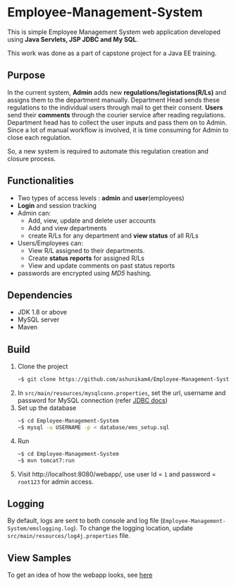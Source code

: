 # Employee-Management-System

This is simple Employee Management System web application developed using **Java Servlets, JSP JDBC and My SQL**. 

This work was done as a part of capstone project for a Java EE training.

## Purpose
In the current system, **Admin** adds new **regulations/legistations(R/Ls)** and assigns them to the department manually.
Department Head sends these regulations to the individual users through mail to get their consent. **Users** send their **comments** through the courier service after reading regulations. Department head
has to collect the user inputs and pass them on to Admin. Since a lot of manual workflow is involved, it is time consuming for Admin to close each regulation.


So, a new system is required to automate this regulation creation and closure process.

## Functionalities

- Two types of access levels : **admin** and **user**(employees)
- **Login** and session tracking
- Admin can:
    - Add, view, update and delete user accounts
    - Add and view departments
    - create R/Ls for any department and **view status** of all R/Ls
- Users/Employees can:
    - View R/L assigned to their departments.
    - Create **status reports** for assigned R/Ls 
    - View and update comments on past status reports
- passwords are encrypted using *MD5* hashing.

## Dependencies
* JDK 1.8 or above
* MySQL server
* Maven 

## Build
1. Clone the project
    ```bash
    ~$ git clone https://github.com/ashunikam4/Employee-Management-System.git
    ```
2. In `src/main/resources/mysqlconn.properties`, set the url, username and password for MySQL connection (refer [JDBC docs](https://docs.oracle.com/javase/tutorial/jdbc/basics/connecting.html#db_connection_url))
3. Set up the database
    ```bash 
    ~$ cd Employee-Management-System
    ~$ mysql -u USERNAME -p < database/ems_setup.sql 
    ```
4. Run
    ```bash
    ~$ cd Employee-Management-System
    ~$ mvn tomcat7:run
    ```
5. Visit http://localhost:8080/webapp/, use user Id = `1` and password = `root123` for admin access.

## Logging
By default, logs are sent to both console and log file (`Employee-Management-System/emslogging.log`). To change the logging location, update `src/main/resources/log4j.properties` file.

## View Samples 
To get an idea of how the webapp looks, see [here](view-samples/README.md)
